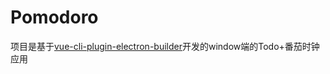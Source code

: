 # Pomodoro

项目是基于[vue-cli-plugin-electron-builder](https://github.com/nklayman/vue-cli-plugin-electron-builder)开发的window端的Todo+番茄时钟应用
